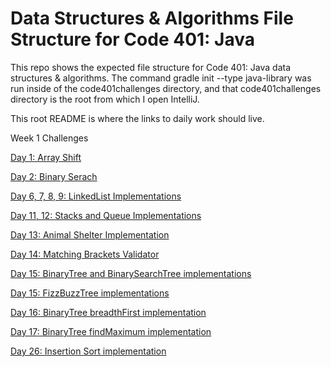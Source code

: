 # Data Structures & Algorithms File Structure for Code 401: Java
This repo shows the expected file structure for Code 401: Java data structures & algorithms. The command gradle init --type java-library was run inside of the code401challenges directory, and that code401challenges directory is the root from which I open IntelliJ.

This root README is where the links to daily work should live.

Week 1 Challenges

[Day 1: Array Shift](https://github.com/tgreenidge/data-structures-and-algorithms/blob/master/java401codechallenges/)

[Day 2: Binary Serach](https://github.com/tgreenidge/data-structures-and-algorithms/blob/master/java401codechallenges/)

[Day 6, 7, 8, 9: LinkedList Implementations](https://github.com/tgreenidge/data-structures-and-algorithms/blob/master/java401codechallenges/)

[Day 11, 12: Stacks and Queue Implementations](https://github.com/tgreenidge/data-structures-and-algorithms/blob/master/java401codechallenges/)

[Day 13: Animal Shelter Implementation](https://github.com/tgreenidge/data-structures-and-algorithms/blob/master/java401codechallenges/)

[Day 14: Matching Brackets Validator](https://github.com/tgreenidge/data-structures-and-algorithms/blob/master/java401codechallenges/)

[Day 15: BinaryTree and BinarySearchTree implementations](https://github.com/tgreenidge/data-structures-and-algorithms/blob/master/java401codechallenges/)

[Day 15: FizzBuzzTree implementations](https://github.com/tgreenidge/data-structures-and-algorithms/blob/master/java401codechallenges/)

[Day 16: BinaryTree breadthFirst implementation](https://github.com/tgreenidge/data-structures-and-algorithms/blob/master/java401codechallenges/)

[Day 17: BinaryTree findMaximum implementation](https://github.com/tgreenidge/data-structures-and-algorithms/blob/master/java401codechallenges/)

[Day 26: Insertion Sort implementation](https://github.com/tgreenidge/data-structures-and-algorithms/blob/insertion-sort/java401codechallenges/LECTURE-NOTES.md)